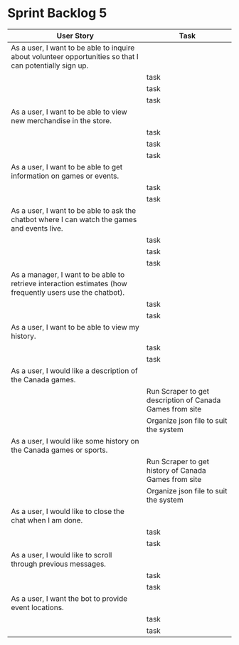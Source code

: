 # Sprint Backlog 5

| User Story | Task |
| --- | --- |
| As a user, I want to be able to inquire about volunteer opportunities so that I can potentially sign up. |
|   | task |
|   | task |
|   | task |
| As a user, I want to be able to view new merchandise in the store. |
|   | task |
|   | task |
|   | task |
| As a user, I want to be able to get information on games or events. |
|   | task |
|   | task |
| As a user, I want to be able to ask the chatbot where I can watch the games and events live. |
|   | task |
|   | task |
|   | task |
| As a manager, I want to be able to retrieve interaction estimates (how frequently users use the chatbot). |
|   | task |
|   | task |
| As a user, I want to be able to view my history. |
|   | task |
|   | task |
| As a user, I would like a description of the Canada games. |
|   | Run Scraper to get description of Canada Games from site |
|   | Organize json file to suit the system |
| As a user, I would like some history on the Canada games or sports. |
|   | Run Scraper to get history of Canada Games from site |
|   | Organize json file to suit the system |
| As a user, I would like to close the chat when I am done. |
|   | task |
|   | task |
| As a user, I would like to scroll through previous messages. |
|   | task |
|   | task |
| As a user, I want the bot to provide event locations. |
|   | task |
|   | task |
